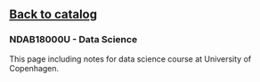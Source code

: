 ## [Back to catalog](/UCPH_courses)

### NDAB18000U - Data Science

This page including notes for data science course at University of Copenhagen.
